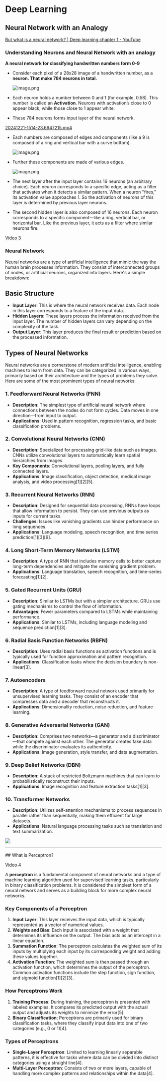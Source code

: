# **Deep Learning**

## Neural Network with an Analogy
    
  [But what is a neural network? | Deep learning chapter 1 - YouTube](https://www.youtube.com/watch?v=aircAruvnKk&list=PLZHQObOWTQDNU6R1_67000Dx_ZCJB-3pi)
  
  ### **Understanding Neurons and Neural Network with an analogy**
  
  **A neural network for classifying handwritten numbers form 0-9**
  
  - Consider each pixel of a 28x28 image of a handwritten number, as a **neuron. That make 784 neurons in total.**
      
      ![image.png](https://prod-files-secure.s3.us-west-2.amazonaws.com/25178473-2914-4d7b-a847-2a1cc1d5c641/bab2debe-6a42-46d0-9d8a-260e9bde84e3/image.png)
      
  - Each neuron holds a number between 0 and 1 (for example, 0.58). This number is called an **Activation**. Neurons with activation’s close to 0 appear black, while those close to 1 appear white.
  - These 784 neurons forms input layer of the neural network.
  
  [20241221-1514-23.6947215.mp4](https://prod-files-secure.s3.us-west-2.amazonaws.com/25178473-2914-4d7b-a847-2a1cc1d5c641/e23efef0-5964-4143-8c86-c96d33f64191/20241221-1514-23.6947215.mp4)
  
  - Each numbers are composed of edges and components (like a 9 is composed of a ring and vertical bar with a curve bottom).
      
      ![image.png](https://prod-files-secure.s3.us-west-2.amazonaws.com/25178473-2914-4d7b-a847-2a1cc1d5c641/5b2069a5-5b10-4a16-9c98-93452e1282f4/image.png)
      
  - Further these components are made of various edges.
        
      ![image.png](https://prod-files-secure.s3.us-west-2.amazonaws.com/25178473-2914-4d7b-a847-2a1cc1d5c641/fa9c423a-b879-4a16-ba84-9f9621281923/image.png)
      
  - The next layer after the input layer contains 16 neurons (an arbitrary choice). Each neuron corresponds to a specific edge, acting as a filter that activates when it detects a similar pattern. When a neuron "fires," its activation value approaches 1. So the activation of neurons of this layer is determined by previous layer neurons.
  - The second hidden layer is also composed of 16 neurons. Each neuron corresponds to a specific component—like a ring, vertical bar, or horizontal bar. Like the previous layer, it acts as a filter where similar neurons fire.

    
[Video 3](https://youtu.be/fne_UE7hDn0?si=8WsJVmuqCSi2Ps8r)

### **Neural Network**

Neural networks are a type of artificial intelligence that mimic the way the human brain processes information. They consist of interconnected groups of nodes, or artificial neurons, organized into layers. Here's a simple breakdown:

## **Basic Structure**

- **Input Layer**: This is where the neural network receives data. Each node in this layer corresponds to a feature of the input data.
- **Hidden Layers**: These layers process the information received from the input layer. The number of hidden layers can vary depending on the complexity of the task.
- **Output Layer**: This layer produces the final result or prediction based on the processed information.

## Types of Neural Networks

Neural networks are a cornerstone of modern artificial intelligence, enabling machines to learn from data. They can be categorized in various ways, primarily based on their architecture and the types of problems they solve. Here are some of the most prominent types of neural networks:

### **1. Feedforward Neural Networks (FNN)**

- **Description**: The simplest type of artificial neural network where connections between the nodes do not form cycles. Data moves in one direction—from input to output.
- **Applications**: Used in pattern recognition, regression tasks, and basic classification problems.

### **2. Convolutional Neural Networks (CNN)**

- **Description**: Specialized for processing grid-like data such as images. CNNs utilize convolutional layers to automatically learn spatial hierarchies from images.
- **Key Components**: Convolutional layers, pooling layers, and fully connected layers.
- **Applications**: Image classification, object detection, medical image analysis, and video processing[1][2][5].

### **3. Recurrent Neural Networks (RNN)**

- **Description**: Designed for sequential data processing, RNNs have loops that allow information to persist. They can use previous outputs as inputs for current tasks.
- **Challenges**: Issues like vanishing gradients can hinder performance on long sequences.
- **Applications**: Language modeling, speech recognition, and time series prediction[1][3][6].

### **4. Long Short-Term Memory Networks (LSTM)**

- **Description**: A type of RNN that includes memory cells to better capture long-term dependencies and mitigate the vanishing gradient problem.
- **Applications**: Language translation, speech recognition, and time-series forecasting[1][2].

### **5. Gated Recurrent Units (GRU)**

- **Description**: Similar to LSTMs but with a simpler architecture. GRUs use gating mechanisms to control the flow of information.
- **Advantages**: Fewer parameters compared to LSTMs while maintaining performance.
- **Applications**: Similar to LSTMs, including language modeling and sequence prediction[1][3].

### **6. Radial Basis Function Networks (RBFN)**

- **Description**: Uses radial basis functions as activation functions and is typically used for function approximation and pattern recognition.
- **Applications**: Classification tasks where the decision boundary is non-linear[3].

### **7. Autoencoders**

- **Description**: A type of feedforward neural network used primarily for unsupervised learning tasks. They consist of an encoder that compresses data and a decoder that reconstructs it.
- **Applications**: Dimensionality reduction, noise reduction, and feature learning.

### **8. Generative Adversarial Networks (GAN)**

- **Description**: Comprises two networks—a generator and a discriminator—that compete against each other. The generator creates fake data while the discriminator evaluates its authenticity.
- **Applications**: Image generation, style transfer, and data augmentation.

### **9. Deep Belief Networks (DBN)**

- **Description**: A stack of restricted Boltzmann machines that can learn to probabilistically reconstruct their inputs.
- **Applications**: Image recognition and feature extraction tasks[1][3].

### **10. Transformer Networks**

- **Description**: Utilizes self-attention mechanisms to process sequences in parallel rather than sequentially, making them efficient for large datasets.
- **Applications**: Natural language processing tasks such as translation and text summarization.

<img src="https://miro.medium.com/v2/resize:fit:2000/1*cuTSPlTq0a_327iTPJyD-Q.png" >

<hr>
## What is Perceptron?
    
[Video 4](https://www.youtube.com/watch?v=X7iIKPoZ0Sw&list=PLKnIA16_RmvYuZauWaPlRTC54KxSNLtNn&index=4)

A **perceptron** is a fundamental component of neural networks and a type of machine learning algorithm used for supervised learning tasks, particularly in binary classification problems. It is considered the simplest form of a neural network and serves as a building block for more complex neural networks.

### Key Components of a Perceptron

1. **Input Layer**: This layer receives the input data, which is typically represented as a vector of numerical values.
2. **Weights and Bias**: Each input is associated with a weight that determines its influence on the output. The bias acts as an intercept in a linear equation.
3. **Summation Function**: The perceptron calculates the weighted sum of its inputs by multiplying each input by its corresponding weight and adding these values together.
4. **Activation Function**: The weighted sum is then passed through an activation function, which determines the output of the perceptron. Common activation functions include the step function, sign function, and sigmoid function[1][2][3].

### How Perceptrons Work

1. **Training Process**: During training, the perceptron is presented with labeled examples. It compares its predicted output with the actual output and adjusts its weights to minimize the error[5].
2. **Binary Classification**: Perceptrons are primarily used for binary classification tasks, where they classify input data into one of two categories (e.g., 0 or 1)[4].

### Types of Perceptrons

- **Single-Layer Perceptron**: Limited to learning linearly separable patterns, it is effective for tasks where data can be divided into distinct categories using a straight line[4].
- **Multi-Layer Perceptron**: Consists of two or more layers, capable of handling more complex patterns and relationships within the data[4].
